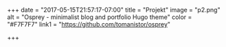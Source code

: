 +++
date = "2017-05-15T21:57:17-07:00"
title = "Projekt"
image = "p2.png"
alt = "Osprey - minimalist blog and portfolio Hugo theme"
color = "#F7F7F7"
link1 = "https://github.com/tomanistor/osprey"


+++
